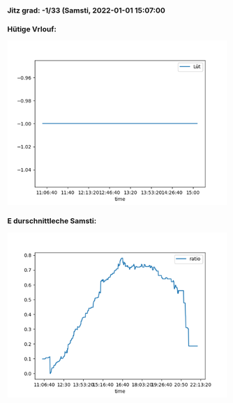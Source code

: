 ### Jitz grad: -1/33 (Samsti, 2022-01-01 15:07:00

### Hütige Vrlouf:
![Graph](Today.png)

### E durschnittleche Samsti:
![Graph](Samsti.png)